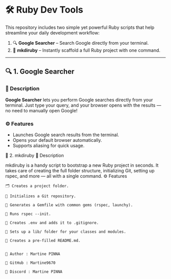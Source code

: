 # 🛠️ Ruby Dev Tools

This repository includes two simple yet powerful Ruby scripts that help streamline your daily development workflow:

1. 🔍 **Google Searcher** – Search Google directly from your terminal.
2. 🧱 **mkdiruby** – Instantly scaffold a full Ruby project with one command.

---

## 🔍 1. Google Searcher

### 📌 Description

**Google Searcher** lets you perform Google searches directly from your terminal. Just type your query, and your browser opens with the results — no need to manually open Google!

### ⚙️ Features

- Launches Google search results from the terminal.
- Opens your default browser automatically.
- Supports aliasing for quick usage.



🧱 2. mkdiruby
📌 Description

mkdiruby is a handy script to bootstrap a new Ruby project in seconds. It takes care of creating the full folder structure, initializing Git, setting up rspec, and more — all with a single command.
⚙️ Features

    🗂️ Creates a project folder.

    🔧 Initializes a Git repository.

    💎 Generates a Gemfile with common gems (rspec, launchy).

    🧪 Runs rspec --init.

    🛑 Creates .env and adds it to .gitignore.

    📁 Sets up a lib/ folder for your classes and modules.

    📝 Creates a pre-filled README.md.


    👤 Author : Martine PINNA

    🐙 GitHub : Martine9670

    💬 Discord : Martine PINNA



